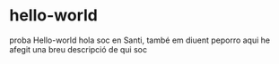 # hello-world
proba Hello-world
hola soc en Santi, també em diuent peporro
aqui he afegit una breu descripció de qui soc

